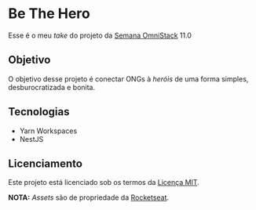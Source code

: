 # Be The Hero

Esse é o meu _take_ do projeto da [Semana OmniStack](https://rocketseat.com.br/week) 11.0

## Objetivo

O objetivo desse projeto é conectar ONGs à _heróis_ de uma forma simples, desburocratizada e bonita.

## Tecnologias

- Yarn Workspaces
- NestJS

## Licenciamento

Este projeto está licenciado sob os termos da [Licença MIT](./LICENSE).

**NOTA:** _Assets_ são de propriedade da [Rocketseat](https://rocketseat.com.br/).
